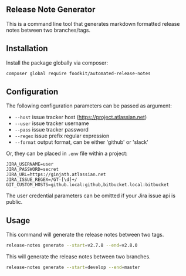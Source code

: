 ## Release Note Generator

This is a command line tool that generates markdown formatted release notes between two branches/tags.

## Installation

Install the package globally via composer:

``` sh
composer global require foodkit/automated-release-notes
```

## Configuration

The following configuration parameters can be passed as argument:

* `--host` issue tracker host (https://project.atlassian.net)
* `--user` issue tracker username
* `--pass` issue tracker password
* `--regex` issue prefix regular expression
* `--format` output format, can be either 'github' or 'slack'

Or, they can be placed in `.env` file within a project:

```
JIRA_USERNAME=user
JIRA_PASSWORD=secret
JIRA_URL=https://ginjath.atlassian.net
JIRA_ISSUE_REGEX=/GT-[\d]+/
GIT_CUSTOM_HOSTS=github.local:github,bitbucket.local:bitbucket
```

The user credential parameters can be omitted if your Jira issue api is public.

## Usage

This command will generate the release notes between two tags.

``` sh
release-notes generate --start=v2.7.8 --end=v2.8.0
```

This will generate the release notes between two branches.

``` sh
release-notes generate --start=develop --end=master
```
